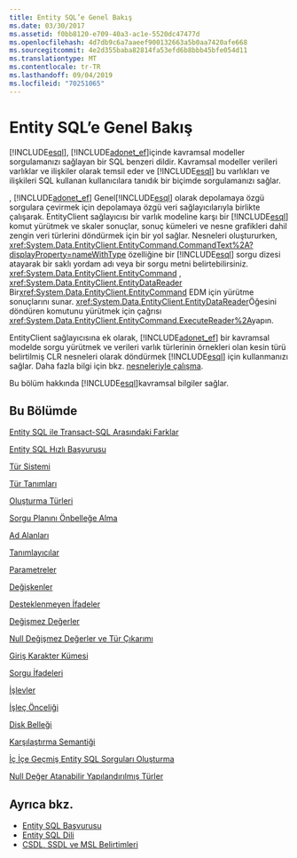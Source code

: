 ```yaml
---
title: Entity SQL’e Genel Bakış
ms.date: 03/30/2017
ms.assetid: f0bb8120-e709-40a3-ac1e-5520dc47477d
ms.openlocfilehash: 4d7db9c6a7aaeef900132663a5b0aa7420afe668
ms.sourcegitcommit: 4e2d355baba82814fa53efd6b8bbb45bfe054d11
ms.translationtype: MT
ms.contentlocale: tr-TR
ms.lasthandoff: 09/04/2019
ms.locfileid: "70251065"
---
```

# <a name="entity-sql-overview"></a>Entity SQL’e Genel Bakış
[!INCLUDE[esql](../../../../../../includes/esql-md.md)], [!INCLUDE[adonet_ef](../../../../../../includes/adonet-ef-md.md)]içinde kavramsal modeller sorgulamanızı sağlayan bir SQL benzeri dildir. Kavramsal modeller verileri varlıklar ve ilişkiler olarak temsil eder ve [!INCLUDE[esql](../../../../../../includes/esql-md.md)] bu varlıkları ve ilişkileri SQL kullanan kullanıcılara tanıdık bir biçimde sorgulamanızı sağlar.  
  
 , [!INCLUDE[adonet_ef](../../../../../../includes/adonet-ef-md.md)] Genel[!INCLUDE[esql](../../../../../../includes/esql-md.md)] olarak depolamaya özgü sorgulara çevirmek için depolamaya özgü veri sağlayıcılarıyla birlikte çalışarak. EntityClient sağlayıcısı bir varlık modeline karşı bir [!INCLUDE[esql](../../../../../../includes/esql-md.md)] komut yürütmek ve skaler sonuçlar, sonuç kümeleri ve nesne grafikleri dahil zengin veri türlerini döndürmek için bir yol sağlar. Nesneleri oluştururken, <xref:System.Data.EntityClient.EntityCommand.CommandText%2A?displayProperty=nameWithType> özelliğine bir [!INCLUDE[esql](../../../../../../includes/esql-md.md)] sorgu dizesi atayarak bir saklı yordam adı veya bir sorgu metni belirtebilirsiniz. <xref:System.Data.EntityClient.EntityCommand> , <xref:System.Data.EntityClient.EntityDataReader> Bir<xref:System.Data.EntityClient.EntityCommand> EDM için yürütme sonuçlarını sunar. <xref:System.Data.EntityClient.EntityDataReader>Öğesini döndüren komutunu yürütmek için çağrısı <xref:System.Data.EntityClient.EntityCommand.ExecuteReader%2A>yapın.  
  
 EntityClient sağlayıcısına ek olarak, [!INCLUDE[adonet_ef](../../../../../../includes/adonet-ef-md.md)] bir kavramsal modelde sorgu yürütmek ve verileri varlık türlerinin örnekleri olan kesin türü belirtilmiş CLR nesneleri olarak döndürmek [!INCLUDE[esql](../../../../../../includes/esql-md.md)] için kullanmanızı sağlar. Daha fazla bilgi için bkz. [nesneleriyle çalışma](../working-with-objects.md).  
  
 Bu bölüm hakkında [!INCLUDE[esql](../../../../../../includes/esql-md.md)]kavramsal bilgiler sağlar.  
  
## <a name="in-this-section"></a>Bu Bölümde  
 [Entity SQL ile Transact-SQL Arasındaki Farklar](how-entity-sql-differs-from-transact-sql.md)  
  
 [Entity SQL Hızlı Başvurusu](entity-sql-quick-reference.md)  
  
 [Tür Sistemi](type-system-entity-sql.md)  
  
 [Tür Tanımları](type-definitions-entity-sql.md)  
  
 [Oluşturma Türleri](constructing-types-entity-sql.md)  
  
 [Sorgu Planını Önbelleğe Alma](query-plan-caching-entity-sql.md)  
  
 [Ad Alanları](namespaces-entity-sql.md)  
  
 [Tanımlayıcılar](identifiers-entity-sql.md)  
  
 [Parametreler](parameters-entity-sql.md)  
  
 [Değişkenler](variables-entity-sql.md)  
  
 [Desteklenmeyen İfadeler](unsupported-expressions-entity-sql.md)  
  
 [Değişmez Değerler](literals-entity-sql.md)  
  
 [Null Değişmez Değerler ve Tür Çıkarımı](null-literals-and-type-inference-entity-sql.md)  
  
 [Giriş Karakter Kümesi](input-character-set-entity-sql.md)  
  
 [Sorgu İfadeleri](query-expressions-entity-sql.md)  
  
 [İşlevler](functions-entity-sql.md)  
  
 [İşleç Önceliği](operator-precedence-entity-sql.md)  
  
 [Disk Belleği](paging-entity-sql.md)  
  
 [Karşılaştırma Semantiği](comparison-semantics-entity-sql.md)  
  
 [İç İçe Geçmiş Entity SQL Sorguları Oluşturma](composing-nested-entity-sql-queries.md)  
  
 [Null Değer Atanabilir Yapılandırılmış Türler](nullable-structured-types-entity-sql.md)  
  
## <a name="see-also"></a>Ayrıca bkz.

- [Entity SQL Başvurusu](entity-sql-reference.md)
- [Entity SQL Dili](entity-sql-language.md)
- [CSDL, SSDL ve MSL Belirtimleri](csdl-ssdl-and-msl-specifications.md)
